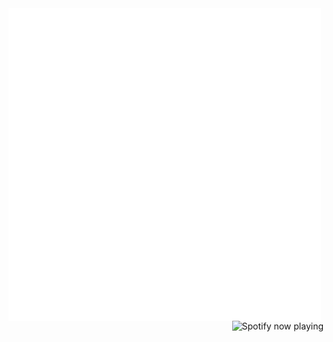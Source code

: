 <picture>
 	<source media="(prefers-color-scheme: dark)" srcset="contents-dark.svg">
	<img align="left" src="contents-light.svg" width="500" height="500" alt="hack to get css in my readme, go look at the contents of the svg">
</picture>
<picture>
 	<source media="(prefers-color-scheme: dark)" srcset="http://198.251.72.167:3000/now-playing/q?uid=dbk14o835nlda15nnema5xl5z&theme=dark">
 	<img align="right" src="http://198.251.72.167:3000/now-playing/q?uid=dbk14o835nlda15nnema5xl5z&theme=light" alt="Spotify now playing" style="float: right;" />
 </picture>
